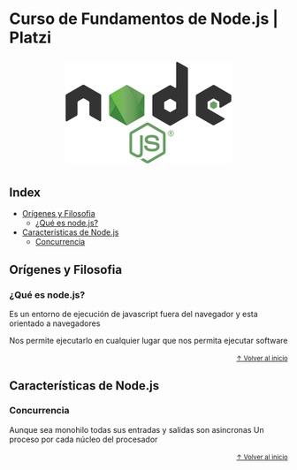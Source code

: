 # Curso de Fundamentos de Node.js | Platzi

<div align="center" style="padding: 8px 0">
  <img src="./md/node.svg" alt="react native logo" width="300">
</div>

## Index
- [Orígenes y Filosofia](#orígenes-y-filosofia)
  - [¿Qué es node.js?](#¿qué-es-node.js?)
- [Características de Node.js](#características-de-node.js)
  - [Concurrencia](#concurrencia)


## Orígenes y Filosofia

### ¿Qué es node.js?
Es un entorno de ejecución de javascript fuera del navegador y esta orientado a navegadores

Nos permite ejecutarlo en cualquier lugar que nos permita ejecutar software

<div align="right">
  <small><a href="#index">↑ Volver al inicio</a></small>
</div>

## Características de Node.js

### Concurrencia
Aunque sea monohilo todas sus entradas y salidas son asincronas
Un proceso por cada núcleo del procesador

<div align="right">
  <small><a href="#index">↑ Volver al inicio</a></small>
</div>